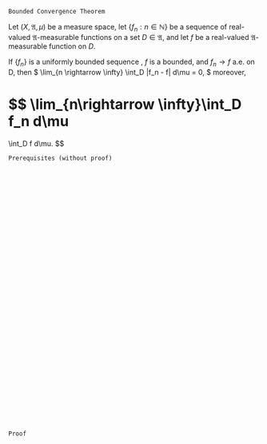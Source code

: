 ```
Bounded Convergence Theorem
```
Let $(X, \mathfrak{A}, \mu)$ be a measure space,
let $\{f_n : n\in \mathbb{N}\}$ be a sequence of real-valued $\mathfrak{A}$-measurable functions on a set $D\in\mathfrak{A}$, and let $f$ be a real-valued $\mathfrak{A}$-measurable function on $D$.

If $\{f_n\}$ is a uniformly bounded sequence , $f$ is a bounded, and $f_n \rightarrow f$ a.e. on D, then
$
\lim_{n \rightarrow \infty}
\int_D |f_n - f| d\mu = 0,
$
moreover,

$$
\lim_{n\rightarrow \infty}\int_D f_n d\mu
=
\int_D f d\mu.
$$

```
Prerequisites (without proof)
```

<br>
<br>
<br>
<br>
<br>
<br>
<br>
<br>
<br>
<br>
<br>
<br>
<br>
<br>
<br>
<br>
<br>
<br>
<br>
<br>
<br>
<br>
<br>
<br>
<br>
<br>
<br>
<br>
<br>
<br>


```
Proof
```
